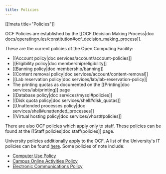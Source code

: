 ```yaml
---
title: Policies
---
```


[[!meta title="Policies"]]

OCF Policies are established by the [[OCF Decision Making Process|doc
docs/operatingrules/constitution#ocf_decision_making_process]].

These are the current policies of the Open Computing Facility:

- [[Account policy|doc services/account/account-policies]]
- [[Eligibility policy|doc membership/eligibility]]
- [[Banning policy|doc membership/banning]]
- [[Content removal policy|doc services/account/content-removal]]
- [[Lab reservation policy|doc services/lab/lab-reservation-policy]]
- The printing quotas as documented on the
  [[Printing|doc services/lab/printing]] page
- [[Database policy|doc services/mysql#policies]]
- [[Disk quota policy|doc services/shell#disk_quotas]]
- [[Unattended processes policy|doc services/shell#unattended_processes]]
- [[Virtual hosting policy|doc services/vhost#policies]]

There are also OCF policies which apply only to staff. These policies can
be found at the [[Staff policies|doc staff/policies]] page.

University policies additionally apply to the OCF. A list of the University's
IT policies can be found [here][university-policy]. Some policies of note
include:

- [Computer Use Policy](https://security.berkeley.edu/computer-use-policy)
- [Campus Online Activities Policy](https://security.berkeley.edu/campus-online-activities-policy)
- [Electronic Communications Policy](https://security.berkeley.edu/electronic-communications-policy)

[university-policy]: https://security.berkeley.edu/policy/policy-catalog
